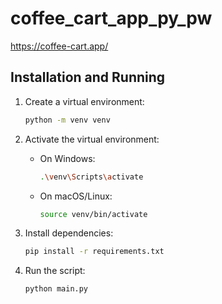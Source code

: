 # coffee_cart_app_py_pw
https://coffee-cart.app/

## Installation and Running

1. Create a virtual environment:
	```sh
	python -m venv venv
	```

2. Activate the virtual environment:
	- On Windows:
		```sh
		.\venv\Scripts\activate
		```
	- On macOS/Linux:
		```sh
		source venv/bin/activate
		```

3. Install dependencies:
	```sh
	pip install -r requirements.txt
	```

4. Run the script:
	```sh
	python main.py
	```
